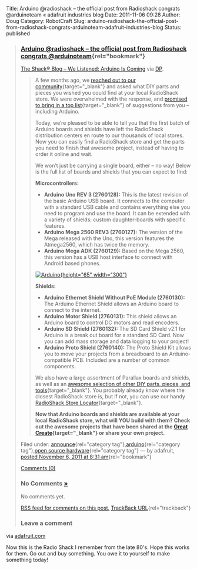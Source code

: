 Title: Arduino @radioshack – the official post from Radioshack congrats @arduinoteam « adafruit industries blog
Date: 2011-11-06 09:28
Author: Doug
Category: RobotCraft
Slug: arduino-radioshack-the-official-post-from-radioshack-congrats-arduinoteam-adafruit-industries-blog
Status: published

> <div>
>
> ### [Arduino \@radioshack – the official post from Radioshack congrats \@arduinoteam](http://www.adafruit.com/blog/2011/11/06/arduino-radioshack-the-official-post-from-radioshack-congrats-arduinoteam/){rel="bookmark"}
>
> <div>
>
> [The Shack® Blog – We Listened: Arduino Is Coming](http://blog.radioshack.com/2011/11/04/we-listened-arduino-is-coming/) via [DP](http://dangerousprototypes.com/2011/11/06/radio-shack-to-carry-arduino/?source=twitter).
>
> > A few months ago, we [reached out to our community](http://blog.radioshack.com/2011/05/19/radioshack-the-diy-community-you-talked-were-listening/ "RadioShack and the DIY Community"){target="_blank"} and asked what DIY parts and pieces you wished you could find at your local RadioShack store. We were overwhelmed with the response, and [promised to bring in a top list](http://blog.radioshack.com/2011/07/21/top-ten-diy-suggestions-from-you/#more-520 "Top Ten DIY Suggestions From You"){target="_blank"} of suggestions from you – including Arduino.
> >
> > Today, we’re pleased to be able to tell you that the first batch of Arduino boards and shields have left the RadioShack distribution centers en route to our thousands of local stores. Now you can easily find a RadioShack store and get the parts you need to finish that awesome project, instead of having to order it online and wait.
> >
> > We won’t just be carrying a single board, either – no way! Below is the full list of boards and shields that you can expect to find:
> >
> > **Microcontrollers:**
> >
> > -   **Arduino Uno REV 3 (2760128):** This is the latest revision of the basic Arduino USB board. It connects to the computer with a standard USB cable and contains everything else you need to program and use the board. It can be extended with a variety of shields: custom daughter-boards with specific features.
> > -   **Arduino Mega 2560 REV3 (2760127):** The version of the Mega released with the Uno, this version features the Atmega2560, which has twice the memory.
> > -   **Arduino Mega ADK (2760129):** Based on the Mega 2560, this version has a USB host interface to connect with Android based phones.
> >
> > [![Arduino](http://blog.radioshack.com/wp-content/uploads/2011/11/arduino-300x65.jpg "Arduino"){height="65" width="300"}](http://blog.radioshack.com/wp-content/uploads/2011/11/arduino.jpg)
> >
> > **Shields:**
> >
> > -   **Arduino Ethernet Shield Without PoE Module (2760130):** The Arduino Ethernet Shield allows an Arduino board to connect to the internet.
> > -   **Arduino Motor Shield (2760131):** This shield allows an Arduino board to control DC motors and read encoders.
> > -   **Arduino SD Shield (2760132):** The SD Card Shield v2.1 for Arduino is a break out board for a standard SD Card. Now you can add mass storage and data logging to your project!
> > -   **Arduino Proto Shield (2760140):** The Proto Shield Kit allows you to move your projects from a breadboard to an Arduino-compatible PCB. Included are a number of common components.
> >
> > We also have a large assortment of Parallax boards and shields, as well as an [awesome selection of other DIY parts, pieces, and tools](http://www.radioshack.com/category/index.jsp?categoryId=2032058 "Hobby and DIY Parts, Pieces, and Tools"){target="_blank"}. You probably already know where the closest RadioShack store is, but if not, you can use our handy [RadioShack Store Locator](http://www.radioshack.com/storelocator "RadioShack Store Locator"){target="_blank"}.
> >
> > **Now that Arduino boards and shields are available at your local RadioShack store, what will YOU build with them? Check out the awesome projects that have been shared at the [Great Create](http://www.radioshackdiy.com "The Great Create"){target="_blank"} or share your own project.**
>
> </div>
>
> <div>
>
> Filed under: [announce](http://www.adafruit.com/blog/category/announce/ "View all posts in announce"){rel="category tag"},[arduino](http://www.adafruit.com/blog/category/arduino/ "View all posts in arduino"){rel="category tag"},[open source hardware](http://www.adafruit.com/blog/category/opensourcehardware/ "View all posts in open source hardware"){rel="category tag"} — by adafruit, [posted November 6, 2011 at 8:31 am](http://www.adafruit.com/blog/2011/11/06/arduino-radioshack-the-official-post-from-radioshack-congrats-arduinoteam/){rel="bookmark"}
>
> </div>
>
> <div>
>
> [Comments (0)](http://www.adafruit.com/blog/2011/11/06/arduino-radioshack-the-official-post-from-radioshack-congrats-arduinoteam/#respond "Comment on Arduino @radioshack – the official post from Radioshack congrats @arduinoteam")
>
> </div>
>
> </div>
>
>   
>
> ### No Comments [»](http://www.adafruit.com/blog/2011/11/06/arduino-radioshack-the-official-post-from-radioshack-congrats-arduinoteam/#postcomment "Leave a comment")
>
> No comments yet.
>
> [RSS feed for comments on this post.](http://www.adafruit.com/adablog/?feed=rss2&p=21224) [TrackBack URL](http://www.adafruit.com/blog/2011/11/06/arduino-radioshack-the-official-post-from-radioshack-congrats-arduinoteam/trackback/){rel="trackback"}
>
> ### Leave a comment

via [adafruit.com](http://www.adafruit.com/blog/2011/11/06/arduino-radioshack-the-official-post-from-radioshack-congrats-arduinoteam/)

Now this is the Radio Shack I remember from the late 80's. Hope this works for them. Go out and buy something. You owe it to yourself to make something today!

